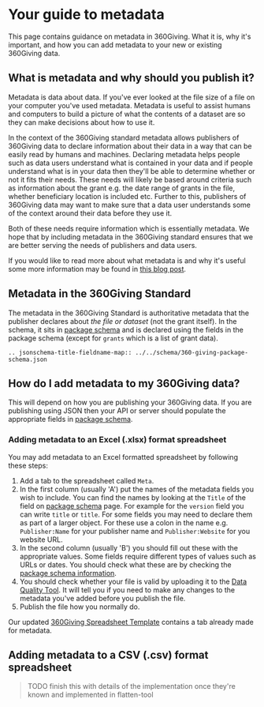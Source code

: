 # Your guide to metadata
This page contains guidance on metadata in 360Giving. What it is, why it's important, and how you can add metadata to your new or existing 360Giving data.

## What is metadata and why should you publish it?
Metadata is data about data. If you've ever looked at the file size of a file on your computer you've used metadata. Metadata is useful to assist humans and computers to build a picture of what the contents of a dataset are so they can make decisions about how to use it.

In the context of the 360Giving standard metadata allows publishers of 360Giving data to declare information about their data in a way that can be easily read by humans and machines. Declaring metadata helps people such as data users understand what is contained in your data and if people understand what is in your data then they'll be able to determine whether or not it fits their needs. These needs will likely be based around criteria such as information about the grant e.g. the date range of grants in the file, whether beneficiary location is included etc. Further to this, publishers of 360Giving data may want to make sure that a data user understands some of the context around their data before they use it.

Both of these needs require information which is essentially metadata. We hope that by including metadata in the 360Giving standard ensures that we are better serving the needs of publishers and data users.

If you would like to read more about what metadata is and why it's useful some more information may be found in [this blog post](https://www.threesixtygiving.org/2019/03/20/metadata-explaining-the-data/).


## Metadata in the 360Giving Standard
The metadata in the 360Giving Standard is authoritative metadata that the publisher declares about *the file or dataset* (not the grant itself). In the schema, it sits in [package schema](../schema/package-schema) and is declared using the fields in the package schema (except for `grants` which is a list of grant data).

```eval_rst
.. jsonschema-title-fieldname-map:: ../../schema/360-giving-package-schema.json
```


## How do I add metadata to my 360Giving data?

This will depend on how you are publishing your 360Giving data. If you are publishing using JSON then your API or server should populate the appropriate fields in [package schema](../schema/package-schema).

### Adding metadata to an Excel (.xlsx) format spreadsheet
You may add metadata to an Excel formatted spreadsheet by following these steps:

1. Add a tab to the spreadsheet called `Meta`.
2. In the first column (usually 'A') put the names of the metadata fields you wish to include. You can find the names by looking at the `Title` of the field on [package schema](../schema/package-schema) page.  For example for the `version` field you can write `title` or `title`. For some fields you may need to declare them as part of a larger object. For these use a colon in the name e.g. `Publisher:Name` for your publisher name and `Publisher:Website` for you website URL.
3. In the second column (usually 'B') you should fill out these with the appropriate values. Some fields require different types of values such as URLs or dates. You should check what these are by checking the [package schema information](../schema/package-schema).
4. You should check whether your file is valid by uploading it to the [Data Quality Tool](https://dataquality.threesixtygiving.org/). It will tell you if you need to make any changes to the metadata you've added before you publish the file.
5. Publish the file how you normally do.

Our updated <a href="../../_static/summary-table/360-giving-schema-titles.xlsx">360Giving Spreadsheet Template</a> contains a tab already made for metadata.

## Adding metadata to a CSV (.csv) format spreadsheet

> TODO finish this with details of the implementation once they're known and implemented in flatten-tool
